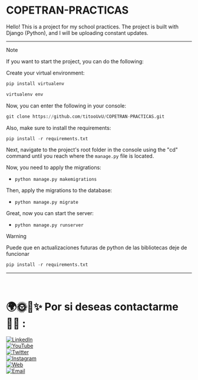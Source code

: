 # COPETRAN-PRACTICAS

Hello! This is a project for my school practices. The project is built with Django (Python), and I will be uploading constant updates. 

<hr/>

> [!NOTE]
> If you want to start the project, you can do the following:


Create your virtual environment:
```python
pip install virtualenv
```
```python
virtualenv env
```

Now, you can enter the following in your console:
```python
git clone https://github.com/titooUvU/COPETRAN-PRACTICAS.git
```

Also, make sure to install the requirements:
```python
pip install -r requirements.txt
```

Next, navigate to the project's root folder in the console using the "cd" command until you reach where the `manage.py` file is located.

Now, you need to apply the migrations:
- `python manage.py makemigrations`

Then, apply the migrations to the database:
- `python manage.py migrate`

Great, now you can start the server:
- `python manage.py runserver`

> [!WARNING]
> Puede que en actualizaciones futuras de python de las bibliotecas deje de funcionar

```python
pip install -r requirements.txt
```
<hr/>

<br/>

# 🌍🌞🌃✨ Por si deseas contactarme 👨‍💻 :

[![LinkedIn](https://img.shields.io/badge/LinkedIn-Miguel_Angel_Diaz-0077B5?style=for-the-badge&logo=linkedin&logoColor=white&labelColor=101010)](https://www.linkedin.com/in/miguel-angel-diaz-858379297/)
<br/>
[![YouTube](https://img.shields.io/badge/YouTube-titooo-FF0000?style=for-the-badge&logo=youtube&logoColor=white&labelColor=101010)](https://www.youtube.com/channel/UC7TggInDtfL8HXmFeVtvSIg)
<br/>
[![Twitter](https://img.shields.io/badge/Twitter-@titooo159-1DA1F2?style=for-the-badge&logo=twitter&logoColor=white&labelColor=101010)](https://twitter.com/titooo159)
<br/>
[![Instagram](https://img.shields.io/badge/Instagram-@titoo.uvu-E4405F?style=for-the-badge&logo=instagram&logoColor=white&labelColor=101010)](https://www.instagram.com/titoo.uvu/)
<br/>
[![Web](https://img.shields.io/badge/Mi_Web!-Aun_no_disponible-14a1f0?style=for-the-badge&logo=dev.to&logoColor=white&labelColor=101010)](#)
<br/>
[![Email](https://img.shields.io/badge/miguelitodiaz169@gmail.com-MI_CORREO_PERSONAL-D14836?style=for-the-badge&logo=gmail&logoColor=white&labelColor=101010)](mailto:miguelitodiaz169@gmail.com)


